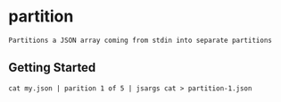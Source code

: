 partition
=========

	Partitions a JSON array coming from stdin into separate partitions

Getting Started
---------------

	cat my.json | parition 1 of 5 | jsargs cat > partition-1.json



